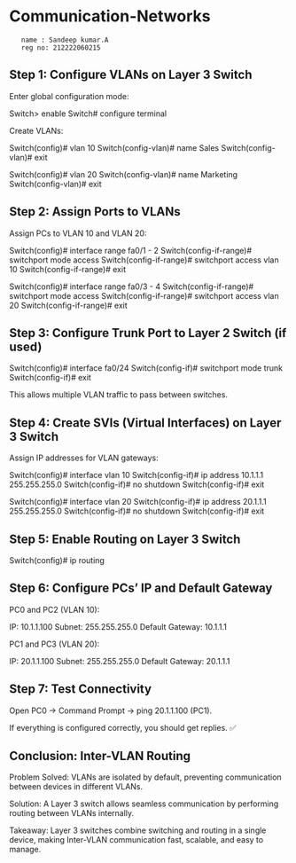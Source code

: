 # Communication-Networks
```
   name : Sandeep kumar.A
   reg no: 212222060215
```
## Step 1: Configure VLANs on Layer 3 Switch

Enter global configuration mode:

Switch> enable
Switch# configure terminal


Create VLANs:

Switch(config)# vlan 10
Switch(config-vlan)# name Sales
Switch(config-vlan)# exit

Switch(config)# vlan 20
Switch(config-vlan)# name Marketing
Switch(config-vlan)# exit

## Step 2: Assign Ports to VLANs

Assign PCs to VLAN 10 and VLAN 20:

Switch(config)# interface range fa0/1 - 2
Switch(config-if-range)# switchport mode access
Switch(config-if-range)# switchport access vlan 10
Switch(config-if-range)# exit

Switch(config)# interface range fa0/3 - 4
Switch(config-if-range)# switchport mode access
Switch(config-if-range)# switchport access vlan 20
Switch(config-if-range)# exit

## Step 3: Configure Trunk Port to Layer 2 Switch (if used)
Switch(config)# interface fa0/24
Switch(config-if)# switchport mode trunk
Switch(config-if)# exit


This allows multiple VLAN traffic to pass between switches.

## Step 4: Create SVIs (Virtual Interfaces) on Layer 3 Switch

Assign IP addresses for VLAN gateways:

Switch(config)# interface vlan 10
Switch(config-if)# ip address 10.1.1.1 255.255.255.0
Switch(config-if)# no shutdown
Switch(config-if)# exit

Switch(config)# interface vlan 20
Switch(config-if)# ip address 20.1.1.1 255.255.255.0
Switch(config-if)# no shutdown
Switch(config-if)# exit

## Step 5: Enable Routing on Layer 3 Switch
Switch(config)# ip routing

## Step 6: Configure PCs’ IP and Default Gateway

PC0 and PC2 (VLAN 10):

IP: 10.1.1.100
Subnet: 255.255.255.0
Default Gateway: 10.1.1.1


PC1 and PC3 (VLAN 20):

IP: 20.1.1.100
Subnet: 255.255.255.0
Default Gateway: 20.1.1.1

## Step 7: Test Connectivity

Open PC0 → Command Prompt → ping 20.1.1.100 (PC1).

If everything is configured correctly, you should get replies. ✅

## Conclusion: Inter-VLAN Routing

Problem Solved: VLANs are isolated by default, preventing communication between devices in different VLANs.

Solution: A Layer 3 switch allows seamless communication by performing routing between VLANs internally.



Takeaway: Layer 3 switches combine switching and routing in a single device, making Inter-VLAN communication fast, scalable, and easy to manage.
